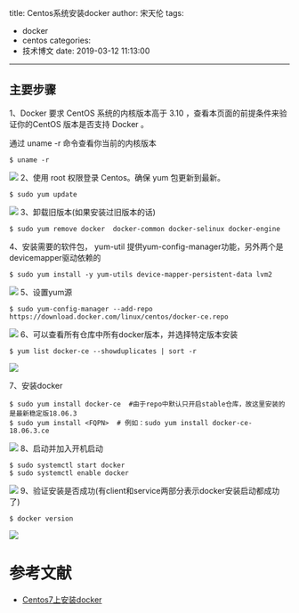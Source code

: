 title: Centos系统安装docker
author: 宋天伦
tags:
  - docker
  - centos
categories:
  - 技术博文
date: 2019-03-12 11:13:00
---
## 主要步骤
1、Docker 要求 CentOS 系统的内核版本高于 3.10 ，查看本页面的前提条件来验证你的CentOS 版本是否支持 Docker 。

通过 uname -r 命令查看你当前的内核版本
```
$ uname -r
```
![](http://pnabaentf.bkt.clouddn.com//20190312111724.png)
2、使用 root 权限登录 Centos。确保 yum 包更新到最新。

```
$ sudo yum update
```
![](http://pnabaentf.bkt.clouddn.com//20190312111704.png)
3、卸载旧版本(如果安装过旧版本的话)

```
$ sudo yum remove docker  docker-common docker-selinux docker-engine
```
4、安装需要的软件包， yum-util 提供yum-config-manager功能，另外两个是devicemapper驱动依赖的

```
$ sudo yum install -y yum-utils device-mapper-persistent-data lvm2
```
![](http://pnabaentf.bkt.clouddn.com//20190312111830.png)
5、设置yum源

```
$ sudo yum-config-manager --add-repo https://download.docker.com/linux/centos/docker-ce.repo
```
![](http://pnabaentf.bkt.clouddn.com//20190312111852.png)
6、可以查看所有仓库中所有docker版本，并选择特定版本安装
```
$ yum list docker-ce --showduplicates | sort -r
```
![](http://pnabaentf.bkt.clouddn.com//20190312111944.png)

7、安装docker
```
$ sudo yum install docker-ce  #由于repo中默认只开启stable仓库，故这里安装的是最新稳定版18.06.3
$ sudo yum install <FQPN>  # 例如：sudo yum install docker-ce-18.06.3.ce
```
![](http://pnabaentf.bkt.clouddn.com//20190312112143.png)
8、启动并加入开机启动
```
$ sudo systemctl start docker
$ sudo systemctl enable docker
```
![](http://pnabaentf.bkt.clouddn.com//20190312112231.png)
9、验证安装是否成功(有client和service两部分表示docker安装启动都成功了)
```
$ docker version
```
![](http://pnabaentf.bkt.clouddn.com//20190312112247.png)

# 参考文献
* [Centos7上安装docker](https://www.cnblogs.com/yufeng218/p/8370670.html)